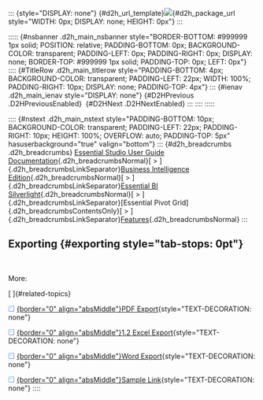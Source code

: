 ::: {style="DISPLAY: none"}
[](ms-xhelp:///?Id=d2h_url_template){#d2h_url_template}![](!package_url!){#d2h_package_url style="WIDTH: 0px; DISPLAY: none; HEIGHT: 0px"}
:::

::::: {#nsbanner .d2h_main_nsbanner style="BORDER-BOTTOM: #999999 1px solid; POSITION: relative; PADDING-BOTTOM: 0px; BACKGROUND-COLOR: transparent; PADDING-LEFT: 0px; PADDING-RIGHT: 0px; DISPLAY: none; BORDER-TOP: #999999 1px solid; PADDING-TOP: 0px; LEFT: 0px"}
:::: {#TitleRow .d2h_main_titlerow style="PADDING-BOTTOM: 4px; BACKGROUND-COLOR: transparent; PADDING-LEFT: 22px; WIDTH: 100%; PADDING-RIGHT: 10px; DISPLAY: none; PADDING-TOP: 4px"}
::: {#ienav .d2h_main_ienav style="DISPLAY: none"}
[](ms-xhelp:///?Id=9e823c44-d5b0-43f4-8b33-53758e60dee1){#D2HPrevious .D2HPreviousEnabled}  [](ms-xhelp:///?Id=bdf7c4f3-1153-40d1-adab-1d9218c5fd1c){#D2HNext .D2HNextEnabled}
:::
::::
:::::

:::: {#nstext .d2h_main_nstext style="PADDING-BOTTOM: 10px; BACKGROUND-COLOR: transparent; PADDING-LEFT: 22px; PADDING-RIGHT: 10px; HEIGHT: 100%; OVERFLOW: auto; PADDING-TOP: 5px" hasuserbackground="true" valign="bottom"}
::: {#d2h_breadcrumbs .d2h_breadcrumbs}
[Essential Studio User Guide Documentation](ms-xhelp:///?Id=12457748-09e3-4d74-a240-8e049cedf030){.d2h_breadcrumbsNormal}[ \> ]{.d2h_breadcrumbsLinkSeparator}[Business Intelligence Edition](ms-xhelp:///?Id=fdf33dd8-62b2-47b9-ad7b-fc50e590bca5){.d2h_breadcrumbsNormal}[ \> ]{.d2h_breadcrumbsLinkSeparator}[Essential BI Silverlight](ms-xhelp:///?Id=c006b39c-6aa2-4637-b7de-3e7b6cb3f9f9){.d2h_breadcrumbsNormal}[ \> ]{.d2h_breadcrumbsLinkSeparator}[Essential Pivot Grid]{.d2h_breadcrumbsContentsOnly}[ \> ]{.d2h_breadcrumbsLinkSeparator}[Features](ms-xhelp:///?Id=9d7968f1-d52c-4e79-a6ae-fb01305e9f98){.d2h_breadcrumbsNormal}
:::

## Exporting {#exporting style="tab-stops: 0pt"}

 

More:

[ ]{#related-topics}

[![](button.gif){border="0" align="absMiddle"}PDF Export](ms-xhelp:///?Id=bdf7c4f3-1153-40d1-adab-1d9218c5fd1c){style="TEXT-DECORATION: none"}

[![](button.gif){border="0" align="absMiddle"}1.2 Excel Export](ms-xhelp:///?Id=39d43dcd-a50e-4d7c-a149-2c555244ef25){style="TEXT-DECORATION: none"}

[![](button.gif){border="0" align="absMiddle"}Word Export](ms-xhelp:///?Id=cf67f01a-36e8-4cef-948b-d4ced65a06a3){style="TEXT-DECORATION: none"}

[![](button.gif){border="0" align="absMiddle"}Sample Link](ms-xhelp:///?Id=6707e1ba-11f0-48e1-a02d-d76c94fc0418){style="TEXT-DECORATION: none"}
::::
